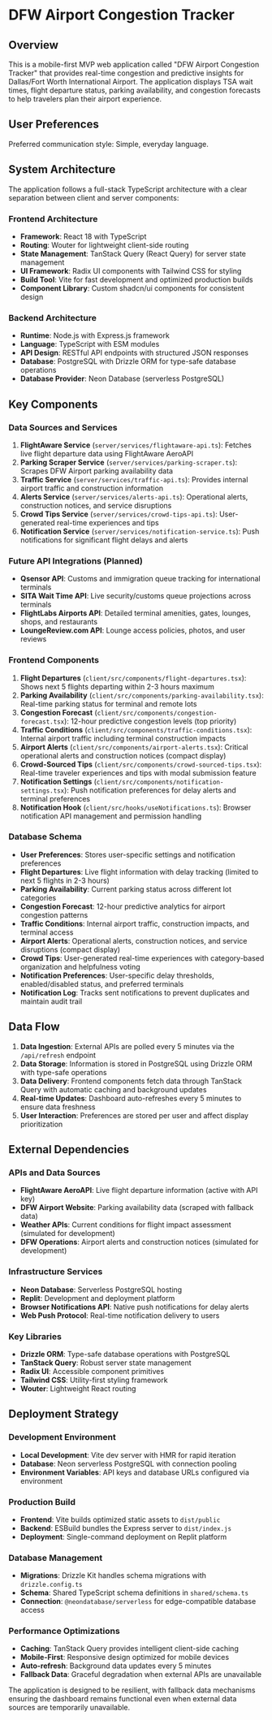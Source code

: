 # DFW Airport Congestion Tracker

## Overview

This is a mobile-first MVP web application called "DFW Airport Congestion Tracker" that provides real-time congestion and predictive insights for Dallas/Fort Worth International Airport. The application displays TSA wait times, flight departure status, parking availability, and congestion forecasts to help travelers plan their airport experience.

## User Preferences

Preferred communication style: Simple, everyday language.

## System Architecture

The application follows a full-stack TypeScript architecture with a clear separation between client and server components:

### Frontend Architecture
- **Framework**: React 18 with TypeScript
- **Routing**: Wouter for lightweight client-side routing
- **State Management**: TanStack Query (React Query) for server state management
- **UI Framework**: Radix UI components with Tailwind CSS for styling
- **Build Tool**: Vite for fast development and optimized production builds
- **Component Library**: Custom shadcn/ui components for consistent design

### Backend Architecture
- **Runtime**: Node.js with Express.js framework
- **Language**: TypeScript with ESM modules
- **API Design**: RESTful API endpoints with structured JSON responses
- **Database**: PostgreSQL with Drizzle ORM for type-safe database operations
- **Database Provider**: Neon Database (serverless PostgreSQL)

## Key Components

### Data Sources and Services
1. **FlightAware Service** (`server/services/flightaware-api.ts`): Fetches live flight departure data using FlightAware AeroAPI
2. **Parking Scraper Service** (`server/services/parking-scraper.ts`): Scrapes DFW Airport parking availability data
3. **Traffic Service** (`server/services/traffic-api.ts`): Provides internal airport traffic and construction information
4. **Alerts Service** (`server/services/alerts-api.ts`): Operational alerts, construction notices, and service disruptions
5. **Crowd Tips Service** (`server/services/crowd-tips-api.ts`): User-generated real-time experiences and tips
6. **Notification Service** (`server/services/notification-service.ts`): Push notifications for significant flight delays and alerts

### Future API Integrations (Planned)
- **Qsensor API**: Customs and immigration queue tracking for international terminals
- **SITA Wait Time API**: Live security/customs queue projections across terminals
- **FlightLabs Airports API**: Detailed terminal amenities, gates, lounges, shops, and restaurants
- **LoungeReview.com API**: Lounge access policies, photos, and user reviews

### Frontend Components
1. **Flight Departures** (`client/src/components/flight-departures.tsx`): Shows next 5 flights departing within 2-3 hours maximum
2. **Parking Availability** (`client/src/components/parking-availability.tsx`): Real-time parking status for terminal and remote lots
3. **Congestion Forecast** (`client/src/components/congestion-forecast.tsx`): 12-hour predictive congestion levels (top priority)
4. **Traffic Conditions** (`client/src/components/traffic-conditions.tsx`): Internal airport traffic including terminal construction impacts
5. **Airport Alerts** (`client/src/components/airport-alerts.tsx`): Critical operational alerts and construction notices (compact display)
6. **Crowd-Sourced Tips** (`client/src/components/crowd-sourced-tips.tsx`): Real-time traveler experiences and tips with modal submission feature
7. **Notification Settings** (`client/src/components/notification-settings.tsx`): Push notification preferences for delay alerts and terminal preferences
8. **Notification Hook** (`client/src/hooks/useNotifications.ts`): Browser notification API management and permission handling

### Database Schema
- **User Preferences**: Stores user-specific settings and notification preferences
- **Flight Departures**: Live flight information with delay tracking (limited to next 5 flights in 2-3 hours)
- **Parking Availability**: Current parking status across different lot categories
- **Congestion Forecast**: 12-hour predictive analytics for airport congestion patterns
- **Traffic Conditions**: Internal airport traffic, construction impacts, and terminal access
- **Airport Alerts**: Operational alerts, construction notices, and service disruptions (compact display)
- **Crowd Tips**: User-generated real-time experiences with category-based organization and helpfulness voting
- **Notification Preferences**: User-specific delay thresholds, enabled/disabled status, and preferred terminals
- **Notification Log**: Tracks sent notifications to prevent duplicates and maintain audit trail

## Data Flow

1. **Data Ingestion**: External APIs are polled every 5 minutes via the `/api/refresh` endpoint
2. **Data Storage**: Information is stored in PostgreSQL using Drizzle ORM with type-safe operations
3. **Data Delivery**: Frontend components fetch data through TanStack Query with automatic caching and background updates
4. **Real-time Updates**: Dashboard auto-refreshes every 5 minutes to ensure data freshness
5. **User Interaction**: Preferences are stored per user and affect display prioritization

## External Dependencies

### APIs and Data Sources
- **FlightAware AeroAPI**: Live flight departure information (active with API key)
- **DFW Airport Website**: Parking availability data (scraped with fallback data)
- **Weather APIs**: Current conditions for flight impact assessment (simulated for development)
- **DFW Operations**: Airport alerts and construction notices (simulated for development)

### Infrastructure Services
- **Neon Database**: Serverless PostgreSQL hosting
- **Replit**: Development and deployment platform
- **Browser Notifications API**: Native push notifications for delay alerts
- **Web Push Protocol**: Real-time notification delivery to users

### Key Libraries
- **Drizzle ORM**: Type-safe database operations with PostgreSQL
- **TanStack Query**: Robust server state management
- **Radix UI**: Accessible component primitives
- **Tailwind CSS**: Utility-first styling framework
- **Wouter**: Lightweight React routing

## Deployment Strategy

### Development Environment
- **Local Development**: Vite dev server with HMR for rapid iteration
- **Database**: Neon serverless PostgreSQL with connection pooling
- **Environment Variables**: API keys and database URLs configured via environment

### Production Build
- **Frontend**: Vite builds optimized static assets to `dist/public`
- **Backend**: ESBuild bundles the Express server to `dist/index.js`
- **Deployment**: Single-command deployment on Replit platform

### Database Management
- **Migrations**: Drizzle Kit handles schema migrations with `drizzle.config.ts`
- **Schema**: Shared TypeScript schema definitions in `shared/schema.ts`
- **Connection**: `@neondatabase/serverless` for edge-compatible database access

### Performance Optimizations
- **Caching**: TanStack Query provides intelligent client-side caching
- **Mobile-First**: Responsive design optimized for mobile devices
- **Auto-refresh**: Background data updates every 5 minutes
- **Fallback Data**: Graceful degradation when external APIs are unavailable

The application is designed to be resilient, with fallback data mechanisms ensuring the dashboard remains functional even when external data sources are temporarily unavailable.